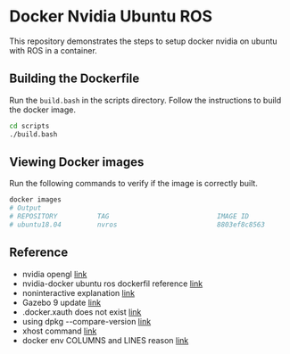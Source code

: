 # Docker Nvidia Ubuntu ROS

This repository demonstrates the steps to setup docker nvidia on ubuntu with ROS in a container.  

## Building the Dockerfile

Run the `build.bash` in the scripts directory. Follow the instructions to build the docker image.  
```bash
cd scripts
./build.bash
```

## Viewing Docker images

Run the following commands to verify if the image is correctly built.  
```bash
docker images
# Output
# REPOSITORY          TAG                           IMAGE ID            CREATED             SIZE
# ubuntu18.04         nvros                         8803ef8c8563        3 hours ago         3.32GB
```

## Reference
- nvidia opengl [link](https://hub.docker.com/r/nvidia/opengl)
- nvidia-docker ubuntu ros dockerfil reference [link](https://github.com/osrf/subt/blob/master/docker/subt_sim_entry/Dockerfile)
- noninteractive explanation [link](https://linuxhint.com/debian_frontend_noninteractive/)
- Gazebo 9 update [link](http://gazebosim.org/tutorials?cat=install&tut=install_ubuntu&ver=9.0)
- .docker.xauth does not exist [link](https://github.com/lbeaucourt/Object-detection/issues/7)
- using dpkg --compare-version [link](https://mike632t.wordpress.com/2017/03/02/compairing-version-numbers-using-dpkg/)
- xhost command [link](https://unix.stackexchange.com/questions/177557/what-does-this-xhost-command-do)
- docker env COLUMNS and LINES reason [link](https://codeslake.github.io/ubuntu/installation/when-terminal-created-from-docker-exec-has-strange-behaviour-abnormal-size-command-vanishing/)